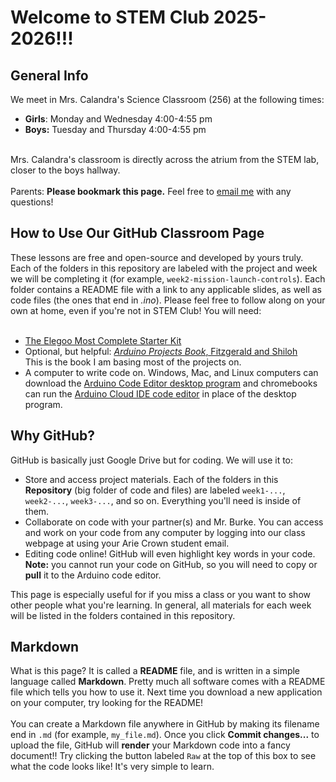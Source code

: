 # Welcome to STEM Club 2025-2026!!!

## General Info
We meet in Mrs. Calandra's Science Classroom (256) at the following times:<ul>
<li><b>Girls</b>: Monday and Wednesday 4:00-4:55 pm</li>
<li><b>Boys:</b> Tuesday and Thursday 4:00-4:55 pm</li>
</ul>
<br>
Mrs. Calandra's classroom is directly across the atrium from the STEM lab, closer to the boys hallway. <br><br>
Parents: <b>Please bookmark this page.</b> Feel free to <a href="mailto:aburke@ariecrown.org">email me</a>
 with any questions!



## How to Use Our GitHub Classroom Page
These lessons are free and open-source and developed by yours truly. Each of the folders in this repository are labeled with the project and week we will be completing it (for example, <code>week2-mission-launch-controls</code>). Each folder contains a README file with a link to any applicable slides, as well as code files (the ones that end in <i>.ino</i>). Please feel free to follow along on your own at home, even if you're not in STEM Club! You will need:
<br><br>
<ul><li><a href="https://www.amazon.com/EL-KIT-001-Project-Complete-Starter-Tutorial/dp/B01CZTLHGE/ref=sr_1_1?crid=2F9XM34HB2I1U&dib=eyJ2IjoiMSJ9.mZ64xWPEYV5jxuInUAX0ri5lHi0YqZR9lOaIhkzAoPej-_xK8JTzr9RIQ9gWK6l3K670dpBJyUMmWIznraoe3CgIMsdColstLMwvG6w1mywRTuoXaeL42-9bMXEZS2RVQ8Ur4hAjJOGxWJsKWl_hQ72cXibCzBrzFagwm6uzmtrxVsVmA1JjDKablxVGf7WGg5h-zfKgkWWa9XpOjZtBDYoM98jI4O7XaIw3dVZ-q8Q.sYtSK_yT3LKZrryPY0N5VjBHR6IOhinn1-Bzs0My4Pk&dib_tag=se&keywords=elegoo+most+complete+starter+kit&qid=1761519509&sprefix=elegoo+most+com%2Caps%2C226&sr=8-1">The Elegoo Most Complete Starter Kit</a></li>
<li>Optional, but helpful: <a href="http://archive.org/details/arduino_projects_book"><i>Arduino Projects Book</i>, Fitzgerald and Shiloh</li></a> This is the book I am basing most of the projects on.</li>
<li>A computer to write code on. Windows, Mac, and Linux computers can download the <a href="https://www.arduino.cc/en/software/">Arduino Code Editor desktop program</a> and chromebooks can run the <a href="https://app.arduino.cc/sketches?custom_banner=cloud_banner">Arduino Cloud IDE code editor</a> in place of the desktop program.</li>
</ul>


## Why GitHub?
GitHub is basically just Google Drive but for coding. We will use it to: <ul>
<li>Store and access project materials. Each of the folders in this <b>Repository</b> (big folder of code and files) are labeled <code>week1-...</code>, <code>week2-...</code>, <code>week3-...</code>, and so on. Everything you'll need is inside of them.</li>
<li>Collaborate on code with your partner(s) and Mr. Burke. You can access and work on your code from any computer by logging into our class webpage at <https://classroom.github.com/classrooms/238337690-ac-stem-club-classroom> using your Arie Crown student email.</li>
<li>Editing code online! GitHub will even highlight key words in your code. <b>Note:</b> you cannot run your code on GitHub, so you will need to copy or <b>pull</b> it to the Arduino code editor.</li>
</ul>
This page is especially useful for if you miss a class or you want to show other people what you're learning. In general, all materials for each week will be listed in the folders contained in this repository.

  
## Markdown
What is this page? It is called a <b>README</b> file, and is written in a simple language called <b>Markdown</b>. Pretty much all software comes with a README file which tells you how to use it. Next time you download a new application on your computer, try looking for the README!
<br><br>
You can create a Markdown file anywhere in GitHub by making its filename end in <code>.md</code> (for example, <code>my_file.md</code>). Once you click <b>Commit changes...</b> to upload the file, GitHub will <b>render</b> your Markdown code into a fancy document!! Try clicking the button labeled <code>Raw</code> at the top of this box to see what the code looks like! It's very simple to learn.
